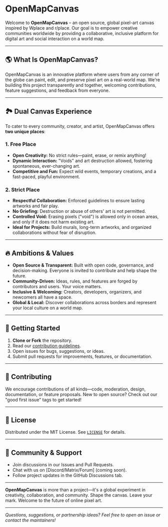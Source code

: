 # OpenMapCanvas

Welcome to **OpenMapCanvas** – an open source, global pixel-art canvas inspired by Wplace and r/place. Our goal is to empower creative communities worldwide by providing a collaborative, inclusive platform for digital art and social interaction on a world map.

---

## 🌎 What Is OpenMapCanvas?

OpenMapCanvas is an innovative platform where users from any corner of the globe can paint, edit, and preserve pixel art on a real-world map. We're building this project transparently and together, welcoming contributions, feature suggestions, and feedback from everyone.

---

## 🏞️ Dual Canvas Experience

To cater to every community, creator, and artist, OpenMapCanvas offers **two unique places**:

### 1. **Free Place**

- **Open Creativity:** No strict rules—paint, erase, or remix anything!
- **Dynamic Interaction:** "Voids" and art destruction allowed, fostering spontaneous, ever-changing art.
- **Competitive and Fun:** Expect wild events, temporary creations, and a fast-paced, playful environment.

### 2. **Strict Place**

- **Respectful Collaboration:** Enforced guidelines to ensure lasting artworks and fair play.
- **No Griefing:** Destruction or abuse of others' art is not permitted.
- **Controlled Void:** Erasing pixels ("void") is allowed only in ocean areas, and only if it does not harm existing art.
- **Ideal for Projects:** Build murals, long-term artworks, and organized collaborations without fear of disruption.

---

## 🔥 Ambitions & Values

- **Open Source & Transparent:** Built with open code, governance, and decision-making. Everyone is invited to contribute and help shape the future.
- **Community-Driven:** Ideas, rules, and features are forged by contributors and users. Your voice matters.
- **Inclusive & Welcoming:** Creators, developers, organizers, and newcomers all have a space.
- **Global & Local:** Discover collaborations across borders and represent your local culture on a world map.

---

## 🚀 Getting Started

1. **Clone or Fork** the repository.
2. Read our [contribution guidelines](CONTRIBUTING.md).
3. Open issues for bugs, suggestions, or ideas.
4. Submit pull requests for improvements, features, or documentation.

---

## 🤝 Contributing

We encourage contributions of all kinds—code, moderation, design, documentation, or feature proposals.
New to open source? Check out our "good first issue" tags to get started!

---

## 📄 License

Distributed under the MIT License. See [`LICENSE`](LICENSE) for details.

---

## 💬 Community & Support

- Join discussions in our Issues and Pull Requests.
- Chat with us on [Discord/Matrix/Forum] (coming soon).
- Follow project updates in the GitHub Discussions tab.

---

**OpenMapCanvas** is more than a project—it's a global experiment in creativity, collaboration, and community.
Shape the canvas. Leave your mark. Welcome to the future of online pixel art.

---

_Questions, suggestions, or partnership ideas? Feel free to open an issue or contact the maintainers!_
